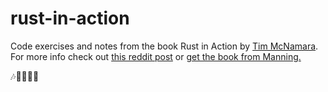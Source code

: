 # rust-in-action
Code exercises and notes from the book Rust in Action by [Tim McNamara](https://github.com/timClicks). For more info check out [this reddit post](https://old.reddit.com/r/rust/comments/o980ip/rust_in_action_is_released/) or [get the book from Manning.](https://www.manning.com/books/rust-in-action)

🎶🦀🦀🦀🎺
